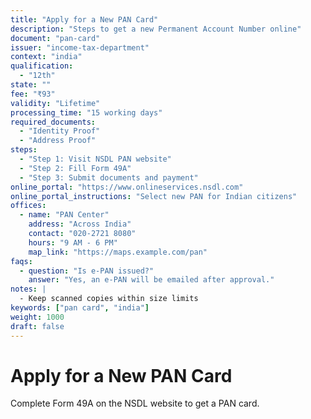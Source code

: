 ```yaml
---
title: "Apply for a New PAN Card"
description: "Steps to get a new Permanent Account Number online"
document: "pan-card"
issuer: "income-tax-department"
context: "india"
qualification:
  - "12th"
state: ""
fee: "₹93"
validity: "Lifetime"
processing_time: "15 working days"
required_documents:
  - "Identity Proof"
  - "Address Proof"
steps:
  - "Step 1: Visit NSDL PAN website"
  - "Step 2: Fill Form 49A"
  - "Step 3: Submit documents and payment"
online_portal: "https://www.onlineservices.nsdl.com"
online_portal_instructions: "Select new PAN for Indian citizens"
offices:
  - name: "PAN Center"
    address: "Across India"
    contact: "020-2721 8080"
    hours: "9 AM - 6 PM"
    map_link: "https://maps.example.com/pan"
faqs:
  - question: "Is e-PAN issued?"
    answer: "Yes, an e-PAN will be emailed after approval."
notes: |
  - Keep scanned copies within size limits
keywords: ["pan card", "india"]
weight: 1000
draft: false
---
```


# Apply for a New PAN Card

Complete Form 49A on the NSDL website to get a PAN card.

